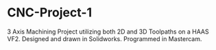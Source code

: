 # CNC-Project-1
3 Axis Machining Project utilizing both 2D and 3D Toolpaths on a HAAS VF2. Designed and drawn in Solidworks. Programmed in Mastercam. 
